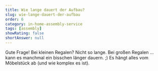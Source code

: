 ```yaml
---
title: Wie lange dauert der Aufbau?
slug: wie-lange-dauert-der-aufbau
order: 6
category: in-home-assembly-service
tags: [assembly]
showRating: false
shortAnswer: null
---
```


Gute Frage! Bei kleinen Regalen? Nicht so lange. Bei großen Regalen … kann es manchmal ein bisschen länger dauern. ;) Es hängt alles vom Möbelstück ab (und wie komplex es ist).
